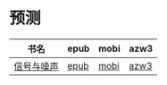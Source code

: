 # 预测

| 书名 | epub | mobi | azw3 |
| --- | --- | --- | --- |
| [信号与噪声](http://ct.dalanmei.com/f/31084289-571780393-79d0df) | [epub](http://ct.dalanmei.com/f/31084289-571780393-79d0df) | [mobi](http://ct.dalanmei.com/f/31084289-571525520-e7d98b) | [azw3](http://ct.dalanmei.com/f/31084289-571880242-b35e54) |
